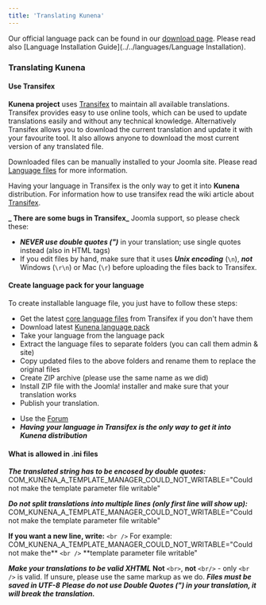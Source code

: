 ```yaml
---
title: 'Translating Kunena'
---
```


Our official language pack can be found in our [download page](http://www.kunena.org/download). Please read also [Language Installation Guide](../../languages/Language Installation).

### Translating Kunena

#### Use Transifex
 
**Kunena project** uses [Transifex](https://www.transifex.com/Kunena-Forum/) to maintain all available translations. Transifex provides easy to use online tools, which can be used to update translations easily and without any technical knowledge. Alternatively Transifex allows you to download the current translation and update it with your favourite tool. It also allows anyone to download the most current version of any translated file.

Downloaded files can be manually installed to your Joomla site. Please read [Language files](../../languages/language-files) for more information.

Having your language in Transifex is the only way to get it into **Kunena** distribution. For information how to use transifex read the wiki article about [Transifex](../../languages/transifex).

**_ There are some bugs in Transifex_** Joomla support, so please check these:
* **_NEVER use double quotes (")_** in your translation; use single quotes instead (also in HTML tags)
* If you edit files by hand, make sure that it uses **_Unix encoding_** (`\n`), **_not_** Windows (`\r\n`) or Mac (`\r`) before uploading the files back to Transifex.

#### Create language pack for your language

To create installable language file, you just have to follow these steps:
+ Get the latest [core language files](https://www.transifex.com/Kunena-Forum/) from Transifex if you don't have them
+ Download latest [Kunena language pack](http://www.kunena.org/download)
+ Take your language from the language pack
+ Extract the language files to separate folders (you can call them admin & site)
+ Copy updated files to the above folders and rename them to replace the original files
+ Create ZIP archive (please use the same name as we did)
+ Install ZIP file with the Joomla! installer and make sure that your translation works
+ Publish your translation.
 - Use the [Forum](http://www.kunena.com/forum/107-translations)
 - **_Having your language in Transifex is the only way to get it into Kunena distribution_**

#### What is allowed in .ini files

**_The translated string has to be encosed by double quotes:_**
COM_KUNENA_A_TEMPLATE_MANAGER_COULD_NOT_WRITABLE="Could not make the template parameter file writable"

**_Do not split translations into multiple lines (only first line will show up):_**
COM_KUNENA_A_TEMPLATE_MANAGER_COULD_NOT_WRITABLE="Could not make the
template parameter file writable"

**If you want a new line, write:**
`<br />`
For example:
COM_KUNENA_A_TEMPLATE_MANAGER_COULD_NOT_WRITABLE="Could not make the** `<br />` **template parameter file writable"

**_Make your translations to be valid XHTML_**
**Not** `<br>`, **not** `<br/>` - only `<br />` is valid.
If unsure, please use the same markup as we do.
**_Files must be saved in UTF-8_**
**_Please do not use Double Quotes (") in your translation, it will break the translation._**